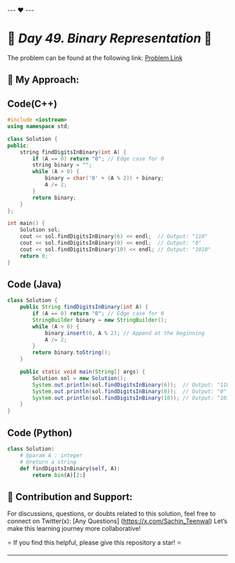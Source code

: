 --- ❤️ ---

# 🚀 _Day 49. Binary Representation_ 🧠


The problem can be found at the following link: [Problem Link](https://www.interviewbit.com/problems/binary-representation/)

## 🎯 **My Approach:**


## Code(C++)
```cpp
#include <iostream>
using namespace std;

class Solution {
public:
    string findDigitsInBinary(int A) {
        if (A == 0) return "0"; // Edge case for 0
        string binary = "";
        while (A > 0) {
            binary = char('0' + (A % 2)) + binary;
            A /= 2;
        }
        return binary;
    }
};

int main() {
    Solution sol;
    cout << sol.findDigitsInBinary(6) << endl;  // Output: "110"
    cout << sol.findDigitsInBinary(0) << endl;  // Output: "0"
    cout << sol.findDigitsInBinary(10) << endl; // Output: "1010"
    return 0;
}

```

## Code (Java)

```java
class Solution {
    public String findDigitsInBinary(int A) {
        if (A == 0) return "0"; // Edge case for 0
        StringBuilder binary = new StringBuilder();
        while (A > 0) {
            binary.insert(0, A % 2); // Append at the beginning
            A /= 2;
        }
        return binary.toString();
    }

    public static void main(String[] args) {
        Solution sol = new Solution();
        System.out.println(sol.findDigitsInBinary(6));  // Output: "110"
        System.out.println(sol.findDigitsInBinary(0));  // Output: "0"
        System.out.println(sol.findDigitsInBinary(10)); // Output: "1010"
    }
}

```

## Code (Python)

```python
class Solution:
    # @param A : integer
    # @return a string
    def findDigitsInBinary(self, A):
        return bin(A)[2:]
```



## 🎯 **Contribution and Support:**

For discussions, questions, or doubts related to this solution, feel free to connect on Twitter(x): [Any Questions] (https://x.com/Sachin_Teenwal) Let’s make this learning journey more collaborative!

⭐ If you find this helpful, please give this repository a star! ⭐

---
